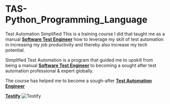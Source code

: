 # TAS-Python_Programming_Language
Test Automation Simplified
This is a training course I did that taught me as a manual [**Software Test Engineer**](https://linkedin.com/in/chinedu-anyasor-830569236) how to leverage my skill of test automation in increasing my job productivity and thereby also increase my tech potential.

Simplified Test Automation is a program that guided me to upskill from being a manual [**Software Test Engineer**](https://linkedin.com/in/chinedu-anyasor-830569236) to becoming a sought after test automation professional & expert globally.

The course has helped me to become a sough-after [**Test Automation Engineer**](https://linkedin.com/in/chinedu-anyasor-830569236)

[**Testify**](https://www.testifyltd.com/)
![Testify](https://user-images.githubusercontent.com/99767657/194648912-d9128605-1a4d-40d0-b2a4-cf789705303f.png)

